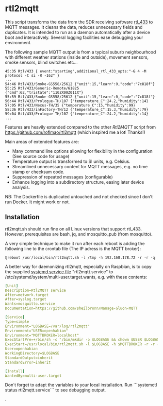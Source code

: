 # rtl2mqtt

This script transforms the data from the SDR receiving software [rtl_433](https://github.com/merbanan/rtl_433) to MQTT messages.
It cleans the data, reduces unnecessary fields and duplicates. It is intended to run as a daemon automatically after a device boot and interactively. Several logging facilities ease debugging your environment.

The following sample MQTT output is from a typical suburb neighbourhood with different weather stations (inside and outside), movement sensors, smoke sensors, blind switches etc...

```log
45:35 Rtl/433 { event:"starting",additional_rtl_433_opts:"-G 4 -M protocol -C si -R -162" }
...
54:46 Rtl/433/Smoke-GS558/25612 {"unit":15,"learn":0,"code":"7c818f"}
55:25 Rtl/433/Generic-Remote/61825 {"cmd":62,"tristate":"110ZX00Z011X"}
55:59 Rtl/433/Smoke-GS558/25612 {"unit":15,"learn":0,"code":"7c818f"}
56:44 Rtl/433/Prologue-TH/107 {"temperature_C":24.2,"humidity":14}
57:05 Rtl/433/Nexus-TH/35 {"temperature_C":15,"humidity":99}
58:36 Rtl/433/inFactory-TH/12 {"temperature_C":15.3,"humidity":79}
59:04 Rtl/433/Prologue-TH/107 {"temperature_C":24.2,"humidity":14}
...
```

Features are heavily extended compared to the other *Rtl2MQTT* script from https://github.com/roflmao/rtl2mqtt (which inspired me a lot! Thanks!)

Main areas of extended features are:

 * Many command line options allowing for flexibility in the configuration (See source code for usage)
 * Temperature output is transformed to SI units, e.g. Celsius.
 * Streamlined unnecessary content for MQTT messages, e.g. no time stamp or checksum code.
 * Suppression of repeated messages (configurable)
 * Enhance logging into a subdirectory structure, easing later device analysis.

NB: The Dockerfile is duplicated untouched and not checked since I don't run Docker. It might work or not.

## Installation

rtl2mqtt.sh should run fine on all Linux versions that support rtl_433.
However, prerequisites are bash, jq, and mosquitto_pub (from mosquitto).

A very simple technique to make it run after each reboot is adding the following line to the crontab file 
(The IP adress is the MQTT broker):

```crontab
@reboot /usr/local/bin/rtl2mqtt.sh -l /tmp -h 192.168.178.72 -r -r -q
```

A better way for daemonizing rtl2mqtt, especially on Raspbian, is to copy the supplied [systemd service file](https://www.raspberrypi.org/documentation/linux/usage/systemd.md) "rtl2mqtt.service" to /etc/systemd/system/multi-user.target.wants, e.g. with these contents:

```YAML
[Unit]
Description=Rtl2MQTT service
After=network.target
After=syslog.target
Wants=mosquitto.service
Documentation=https://github.com/sheilbronn/Manage-Gluon-MQTT

[Service]
Type=simple
Environment="LOGBASE=/var/log/rtl2mqtt"
Environment="USER=openhabian"
Environment="MQTTBROKER=localhost"
ExecStartPre=+/bin/sh -c "/bin/mkdir -p $LOGBASE && chown $USER $LOGBASE && logger $LOGBASE in place."
ExecStart=/usr/local/bin/rtl2mqtt.sh -l $LOGBASE -h $MQTTBROKER -r -r -q
User=openhabian
WorkingDirectory=$LOGBASE
StandardOutput=inherit
StandardError=inherit

[Install]
WantedBy=multi-user.target
```

Don't forget to adapt the variables to your local installation. Run ```systemctl status rtl2mqtt.service´´´ to see debugging output.

.
